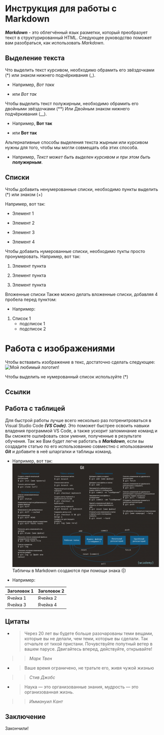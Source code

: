 # Инструкция для работы с Markdown
***Markdown*** - это облегчённый язык разметки, который преобразует текст в структурированный HTML. Следующее руководство поможет вам разобраться, как использовать *Markdown*.


## Выделение текста
 Что выделить текст курсивом, необходимо обрамить его звёздочками (*) или знаком нижнего подчёркивания (_). 
 * Например, *Вот такк*

 * или _Вот так_

 Чтобы выделить текст полужирным, необходимо обрамить его двойными звёздочками (**) Или Двойным знаком нижнего подчёркивания (__).
 * Например, **Вот так**

 * или __Вот так__

Альтернативные способы выделения текста жырным или курсивом нужны для того, чтобы мы могли совмещать оба этих способа. 

* Например, _Текст может быть выделен курсивом и при этом быть **полужирным**_.

## Списки

Чтобы добавить ненумерованные списки, необходимо пункты выделить (*) или знаком (+)

Например, вот так:

* Элемент 1

* Элемент 2

* Элемент 3

+ Элемент 4

Чтобы добавить нумерованные списки, необходимо пукты просто пронумеровать.
Например, вот так:

1. Элемент пункта

2. Элемент пункта

3. Элемент пункта

Вложенные списки
Также можно делать вложенные списки, добавляя 4 пробела перед пунктом: 
* Например: 
1. Список 1
    - подсписок 1
    - подсписок 2

# Работа с изображениями

Чтобы вствавить изображение в текс, достаточно сделать следующее:
![Мой любимый логотип!](markdown.jpg) 

Чтобы выделить не нумерованный список используйте (*)

## Ссылки

## Работа с таблицей

Для быстрой работы лучше всего несколько раз потренитроваться в Visual Studio Code **_(VS Code)_**. Это поможет быстрее освоить навыки владения программой VS Code, а также ускорит запоминание команд и Вы сможете ошлифовать свои умения, полученные в результате обучения.
Так же Вам будет легче работать в **_Markdown_**, если вы создадите статью по его использованию совместно с ипользованием **_Git_** и добавите в неё шпаргалки и таблицы команд.
* Например, вот так: ![Alt text](image.png)
Табличы в Markdown создаются при помощи знака (|)

* Например: 

|Заголовок 1| Заголовок 2|
|-----------|------------|
|Ячейка 1   |Ячейка 2    |
|Ячейка 3   |Ячейка 4    |

## Цитаты
*  >Через 20 лет вы будете больше разочарованы теми вещами, которые вы не делали, чем теми, которые вы сделали. Так отчальте от тихой пристани. Почувствуйте попутный ветер в вашем парусе. Двигайтесь вперед, действуйте, открывайте!

>>*Марк Твен*

* >Ваше время ограничено, не тратьте его, живя чужой жизнью

>>*Стив Джобс*

* >Наука — это организованные знания, мудрость — это организованная жизнь.

>>*Иммануил Кант*

## Заключение 
Закончили!